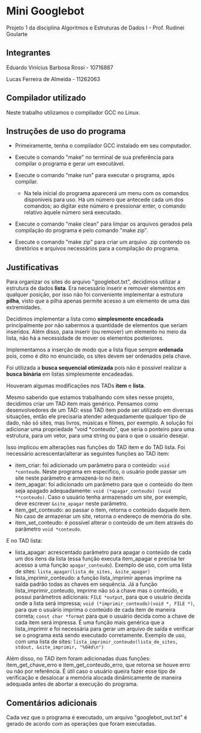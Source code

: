 # Mini Googlebot

Projeto 1 da disciplina Algoritmos e Estruturas de Dados I - Prof. Rudinei Goularte

## Integrantes

Eduardo Vinícius Barbosa Rossi - 10716887

Lucas Ferreira de Almeida - 11262063

## Compilador utilizado

Neste trabalho utilizamos o compilador GCC no Linux.

## Instruções de uso do programa

- Primeiramente, tenha o compilador GCC instalado em seu computador.

- Execute o comando "make" no terminal de sua preferência para compilar o programa e gerar um executável.

- Execute o comando "make run" para executar o programa, após compilar.

  - Na tela inicial do programa aparecerá um menu com os comandos disponíveis para uso. Há um número que antecede cada um dos comandos; ao digitar este número e pressionar enter, o comando relativo àquele número será executado.

- Execute o comando "make clean" para limpar os arquivos gerados pela compilação do programa e pelo comando "make zip".

- Execute o comando "make zip" para criar um arquivo .zip contendo os diretórios e arquivos necessários para a compilação do programa.

## Justificativas

Para organizar os sites do arquivo "googlebot.txt", decidimos utilizar a estrutura de dados **lista**. Era necessário inserir e remover elementos em qualquer posição, por isso não foi conveniente implementar a estrutura **pilha**, visto que a pilha apenas permite acesso a um elemento de uma das extremidades.

Decidimos implementar a lista como **simplesmente encadeada** principalmente por não sabermos a quantidade de elementos que seriam inseridos. Além disso, para inserir (ou remover) um elemento no meio da lista, não há a necessidade de mover os elementos posteriores.

Implementamos a inserção de modo que a lista fique sempre **ordenada** pois, como é dito no enunciado, os sites devem ser ordenados pela chave.

Foi utilizada a **busca sequencial otimizada** pois não é possível realizar a **busca binária** em listas simplesmente encadeadas.

Houveram algumas modificações nos TADs **item** e **lista**.

Mesmo sabendo que estamos trabalhando com sites nesse projeto, decidimos criar um TAD item mais genérico. Pensamos como desenvolvedores de um TAD: esse TAD item pode ser utilizado em diversas situações, então ele precisaria atender adequadamente qualquer tipo de dado, não só sites, mas livros, músicas e filmes, por exemplo. A solução foi adicionar uma propriedade "void *conteudo", que seria o ponteiro para uma estrutura, para um vetor, para uma string ou para o que o usuário desejar.

Isso implicou em alterações nas funções do TAD item e do TAD lista. Foi necessário acrescentar/alterar as seguintes funções ao TAD item:

- item_criar: foi adicionado um parâmetro para o conteúdo: `void *conteudo`. Neste programa em específico, o usuário pode passar um site neste parâmetro e armazená-lo no item.
- item_apagar: foi adicionado um parâmetro para que o conteúdo do item seja apagado adequadamente: `void (*apagar_conteudo) (void **conteudo)`. Caso o usuário tenha armazenado um site, por exemplo, deve escrever `&site_apagar` neste parâmetro.
- item_get_conteudo: ao passar o item, retorna o conteúdo daquele item. No caso de armazenar um site, retorna o endereço de memória do site.
- item_set_conteudo: é possível alterar o conteúdo de um item através do parâmetro `void *conteudo`.

E no TAD lista:

- lista_apagar: acrescentado parâmetro para apagar o conteúdo de cada um dos itens da lista (essa função executa item_apagar e precisa ter acesso a uma função `apagar_conteudo`). Exemplo de uso, com uma lista de sites: `lista_apagar(lista_de_sites, &site_apagar)`
- lista_imprimir_conteudo: a função lista_imprimir apenas imprime na saída padrão todas as chaves em sequência. Já a função lista_imprimir_conteudo, imprime não só a chave mas o conteúdo, e possui parâmetros adicionais: `FILE *output`, para que o usuário decida onde a lista será impressa; `void (*imprimir_conteudo)(void *, FILE *)`, para que o usuário imprima o conteúdo de cada item de maneira correta; `const char *format` para que o usuário decida como a chave de cada item será impressa. É uma função mais genérica que a lista_imprimir e foi necessária para gerar um arquivo de saída e verificar se o programa está sendo executado corretamente. Exemplo de uso, com uma lista de sites: `lista_imprimir_conteudo(lista_de_sites, stdout, &site_imprimir, "%04d\n")`

Além disso, no TAD item foram adicionadas duas funções: item_get_chave_erro e item_get_conteudo_erro, que retorna se houve erro ou não por referência. É útil caso o usuário queira fazer esse tipo de verificação e desalocar a memória alocada dinâmicamente de maneira adequada antes de abortar a execução do programa. 

## Comentários adicionais

Cada vez que o programa é executado, um arquivo "googlebot_out.txt" é gerado de acordo com as operações que foram executadas.
